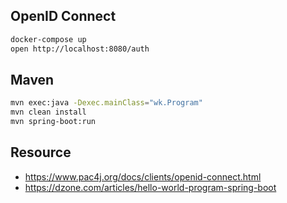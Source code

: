 ## OpenID Connect

```bash
docker-compose up
open http://localhost:8080/auth
```

## Maven

```bash
mvn exec:java -Dexec.mainClass="wk.Program"
mvn clean install
mvn spring-boot:run
```

## Resource

- https://www.pac4j.org/docs/clients/openid-connect.html
- https://dzone.com/articles/hello-world-program-spring-boot
